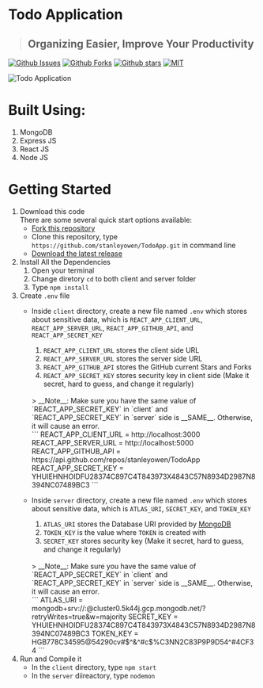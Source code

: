 # Todo Application
> ## Organizing Easier, Improve Your Productivity
[![Github Issues](https://img.shields.io/github/issues/stanleyowen/TodoApp?style=flat-square)](https://github.com/stanleyowen/TodoApp/issues)
[![Github Forks](https://img.shields.io/github/forks/stanleyowen/TodoApp?style=flat-square)](https://github.com/stanleyowen/TodoApp/network/members)
[![Github stars](https://img.shields.io/github/stars/stanleyowen/TodoApp?style=flat-square)](https://github.com/stanleyowen/TodoApp/stargazers)
[![MIT](https://img.shields.io/github/license/stanleyowen/TodoApp?style=flat-square)](https://github.com/stanleyowen/TodoApp/blob/master/LICENSE)

![Todo Application](https://user-images.githubusercontent.com/69080584/105711593-5b11a100-5f4b-11eb-89c5-50554ebca80b.jpg)

# Built Using:
1. MongoDB
2. Express JS
3. React JS
4. Node JS

# Getting Started
1. Download this code<br/>
  There are some several quick start options available:
    - [Fork this repository](https://github.com/stanleyowen/TodoApp/fork)
    - Clone this repository, type `https://github.com/stanleyowen/TodoApp.git` in command line
    - [Download the latest release](https://github.com/stanleyowen/TodoApp/archive/master.zip)
2. Install All the Dependencies
    1. Open your terminal
    2. Change diretory `cd` to both client and server folder
    3. Type `npm install`
3. Create `.env` file
    - Inside `client` directory, create a new file named `.env` which stores about sensitive data, which is `REACT_APP_CLIENT_URL`, `REACT_APP_SERVER_URL`, `REACT_APP_GITHUB_API`, and `REACT_APP_SECRET_KEY`
      1. `REACT_APP_CLIENT_URL` stores the client side URL
      2. `REACT_APP_SERVER_URL` stores the server side URL
      3. `REACT_APP_GITHUB_API` stores the GitHub current Stars and Forks
      4. `REACT_APP_SECRET_KEY` stores security key in client side (Make it secret, hard to guess, and change it regularly)
      <br />
      > __Note__: Make sure you have the same value of `REACT_APP_SECRET_KEY` in `client` and `REACT_APP_SECRET_KEY` in `server` side is __SAME__. Otherwise, it will cause an error.
      <br />
      ```
      REACT_APP_CLIENT_URL = http://localhost:3000
      REACT_APP_SERVER_URL = http://localhost:5000
      REACT_APP_GITHUB_API = https://api.github.com/repos/stanleyowen/TodoApp
      REACT_APP_SECRET_KEY = YHUIEHNHOIDFU28374C897C4T843973X4843C57N8934D2987N8394NC07489BC3
      ```

    - Inside `server` directory, create a new file named `.env` which stores about sensitive data, which is `ATLAS_URI`, `SECRET_KEY`, and `TOKEN_KEY`
      1. `ATLAS_URI` stores the Database URI provided by [MongoDB](https://www.mongodb.com/2)
      3. `TOKEN_KEY` is the value where `TOKEN` is created with
      4. `SECRET_KEY` stores security key (Make it secret, hard to guess, and change it regularly)
      <br />
      > __Note__: Make sure you have the same value of `REACT_APP_SECRET_KEY` in `client` and `REACT_APP_SECRET_KEY` in `server` side is __SAME__. Otherwise, it will cause an error.
      <br />
      ```
      ATLAS_URI = mongodb+srv://<username>:<password>@cluster0.5k44j.gcp.mongodb.net/<dbname>?retryWrites=true&w=majority
      SECRET_KEY = YHUIEHNHOIDFU28374C897C4T843973X4843C57N8934D2987N8394NC07489BC3
      TOKEN_KEY = HGB778C34595@54290cv#$^&^#c$%C3NN2C83P9P9D54^#4CF34
      ```
  4. Run and Compile it
      - In the `client` directory, type `npm start`
      - In the `server` diireactory, type `nodemon`